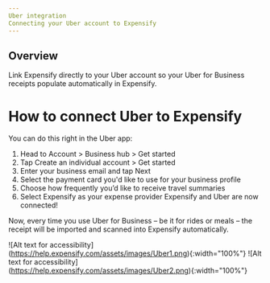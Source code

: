 ```yaml
---
Uber integration
Connecting your Uber account to Expensify
---
```

## Overview

Link Expensify directly to your Uber account so your Uber for Business receipts populate automatically in Expensify. 

# How to connect Uber to Expensify

You can do this right in the Uber app:

1. Head to Account > Business hub > Get started 
2. Tap Create an individual account > Get started
3. Enter your business email and tap Next
4. Select the payment card you'd like to use for your business profile
5. Choose how frequently you’d like to receive travel summaries 
6. Select Expensify as your expense provider
Expensify and Uber are now connected! 

Now, every time you use Uber for Business – be it for rides or meals – the receipt will be imported and scanned into Expensify automatically. 

![Alt text for accessibility]
(https://help.expensify.com/assets/images/Uber1.png){:width="100%"}
![Alt text for accessibility]
(https://help.expensify.com/assets/images/Uber2.png){:width="100%"}
